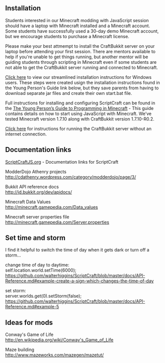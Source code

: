 ## Installation

Students interested in our Minecraft modding with JavaScript session should have a laptop with Minecraft installed and a Minecraft account.  Some students have successfully used a 30-day demo Minecraft account, but we encourage students to purchase a Minecraft license.  

Please make your best attmempt to install the CraftBukkit server on your laptop before attending your first session.  There are mentors available to help if you're unable to get things running, but another mentor will be guiding students through scripting in Minecraft even if  some students are not able to get the CraftBukkit server running and connected to Minecraft.

[Click here](../Minecraft_ScriptCraft_Installation.md) to view our streamlined installation instructions for Windows users.  These steps were created usign the installation instructions found in the Young Person's Guide link below, but they save parents from having to download separate jar files and create their own start.bat file.

Full instructions for installing and configuring ScriptCraft can be found in the [The Young Person’s Guide to Programming in Minecraft](https://github.com/walterhiggins/ScriptCraft/blob/master/docs/YoungPersonsGuideToProgrammingMinecraft.md#installation) - This guide contains details on how to start using JavaScript with Minecraft. We’ve tested Minecraft version 1.7.10 along with CraftBukkit version 1.7.10-R0.2. 

[Click here](../Minecraft_ScriptCraft_Installation.md#run-craftbukkit-without-an-internet-connection) for instructions for running the CraftBukkit server without an internet connection.

## Documentation links

[ScriptCraftJS.org](http://www.ScriptCraftJS.org) - Documentation links for ScriptCraft

ModderDojo Athenry projects  
http://cdathenry.wordpress.com/category/modderdojo/page/3/

Bukkit API reference docs  
http://jd.bukkit.org/dev/apidocs/

Minecraft Data Values  
http://minecraft.gamepedia.com/Data_values

Minecraft server properties file  
http://minecraft.gamepedia.com/Server.properties


## Set time and storm

I find it helpful to switch the time of day when it gets dark or turn off a storm...

change time of day to daytime:  
self.location.world.setTime(6000);  
https://github.com/walterhiggins/ScriptCraft/blob/master/docs/API-Reference.md#example-create-a-sign-which-changes-the-time-of-day

set storm:  
server.worlds.get(0).setStorm(false);  
https://github.com/walterhiggins/ScriptCraft/blob/master/docs/API-Reference.md#example-5

## Ideas for mods

Conway's Game of Life  
http://en.wikipedia.org/wiki/Conway's_Game_of_Life

Maze building  
http://www.mazeworks.com/mazegen/mazetut/

